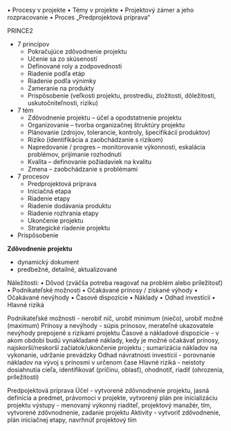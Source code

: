 • Procesy v projekte • Témy v projekte • Projektový zámer a jeho rozpracovanie • Proces „Predprojektová príprava“

PRINCE2
- 7 princípov
	- Pokračujúce zdôvodnenie projektu 
	- Učenie sa zo skúseností 
	- Definované roly a zodpovednosti 
	- Riadenie podľa etáp 
	- Riadenie podľa výnimky 
	- Zameranie na produkty 
	- Prispôsobenie (veľkosti projektu, prostrediu, zložitosti, dôležitosti, uskutočniteľnosti, riziku)
- 7 tém
	- Zdôvodnenie projektu – účel a opodstatnenie projektu 
	- Organizovanie – tvorba organizačnej štruktúry projektu
	- Plánovanie (zdrojov, tolerancie, kontroly, špecifikácií produktov) 
	- Riziko (identifikácia a zaobchádzanie s rizikom) 
	- Napredovanie / progres – monitorovanie výkonnosti, eskalácia problémov, prijímanie rozhodnutí 
	- Kvalita – definovanie požiadaviek na kvalitu 
	- Zmena – zaobchádzanie s problémami
- 7 procesov
	- Predprojektová príprava 
	- Iniciačná etapa 
	- Riadenie etapy 
	- Riadenie dodávania produktu 
	- Riadenie rozhrania etapy 
	- Ukončenie projektu 
	- Strategické riadenie projektu
- Prispôsobenie


**Zdôvodnenie projektu**
- dynamický dokument
- predbežné, detailné, aktualizované

Náležitosti:
• Dôvod (zväčša potreba reagovať na problém alebo príležitosť) • Podnikateľské možnosti • Očakávané prínosy / získané výhody • Očakávané nevýhody • Časové dispozície • Náklady • Odhad investícií • Hlavné riziká

Podnikateľské možnosti - nerobiť nič, urobiť minimum (niečo), urobiť možné (maximum)
Prínosy a nevýhody - súpis prínosov, merateľné ukazovatele nevýhody prepojené s rizikami projektu
Časové a nákladové dispozície - v akom období budú vynakladané náklady, kedy je možné očakávať prínosy, najskorší/neskorší začiatok/ukončenie projektu ; sumarizácia nákladov na vykonanie, udržanie prevádzky
Odhad návratnosti investícií - porovnanie nákladov na vývoj s prínosmi v určenom čase
Hlavné riziká - neistoty dosiahnutia cieľa, identifikovať (príčinu, oblasť), ohodnotiť, riadiť (ohrozenia, príležitosti)

Predpojektová príprava
Účel - vytvorené zdôvnodnenie projektu, jasná definícia a predmet, právomoci v projekte, vytvorený plán pre inicializáciu projektu
výstupy - menovaný výkonný riaditeľ, projektový manažér, tím, vytvorené zdôvnodnenie, zadanie projektu
Aktivity - vytvoriť zdôvodnenie, plán iniciačnej etapy, navrhnúť projektový tím